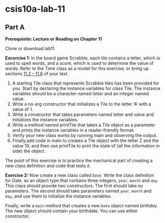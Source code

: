 # csis10a-lab-11

## Part A
__Prerequisite: Lecture or Reading on Chapter 11__

Clone or download lab11.

__Excercise 1:__ In the board game Scrabble, each tile contains a letter, which is used to spell words, and a score, which is used to determine the value of words. Refer to the Time class as a model for this exercise, or bring up sections [11.2 – 11.6](http://greenteapress.com/thinkapjava/html/thinkjava013.html#toc98) of your text.   

1. A starting Tile class that represents Scrabble tiles has been provided for you. Start by declaring the instance variables for class  Tile. The instance variables should be a character named letter and an integer named value.
2. Write a no-arg constructor that initializes a Tile to the letter ‘A’ with a value of 1.
3. Write a constructor that takes parameters named letter and value and initializes the instance variables.
4. Write a method named printTile that takes a Tile object as a parameter and prints the instance variables in a reader-friendly format.
5. Verify your new class works by running main and observing the output. 
6. Finally,add code in main to creates a Tile object with the letter Z and the value 10,  and then use printTile to print the state of (all the information in side) the object.

The point of this exercise is to practice the mechanical part of creating a new class definition and code that tests it. 

__Exercise 2:__ Now create a new class called `Date`. Write the class definition for Date, as an object type that contains three integers, `year`, `month` and `day`. This class should provide two constructors. The first should take no parameters. The second should take parameters named `year`, `month` and `day`, and use them to initialize the instance variables.

Finally, write a `main` method that creates a new `Date` object named _birthday_. The new object should contain your birthdate. You can use either constructor. 